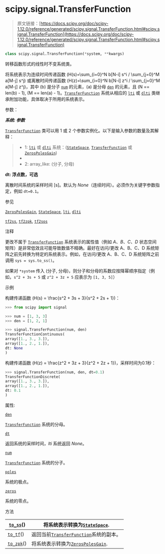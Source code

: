 # scipy.signal.TransferFunction

> 原文链接：[https://docs.scipy.org/doc/scipy-1.12.0/reference/generated/scipy.signal.TransferFunction.html#scipy.signal.TransferFunction](https://docs.scipy.org/doc/scipy-1.12.0/reference/generated/scipy.signal.TransferFunction.html#scipy.signal.TransferFunction)

```py
class scipy.signal.TransferFunction(*system, **kwargs)
```

转移函数形式的线性时不变系统类。

将系统表示为连续时间传递函数 \(H(s)=\sum_{i=0}^N b[N-i] s^i / \sum_{j=0}^M a[M-j] s^j\) 或离散时间传递函数 \(H(z)=\sum_{i=0}^N b[N-i] z^i / \sum_{j=0}^M a[M-j] z^j\)，其中 \(b\) 是分子 [`num`](scipy.signal.TransferFunction.num.html#scipy.signal.TransferFunction.num "scipy.signal.TransferFunction.num") 的元素，\(a\) 是分母 [`den`](scipy.signal.TransferFunction.den.html#scipy.signal.TransferFunction.den "scipy.signal.TransferFunction.den") 的元素，且 \(N == len(b) - 1\), \(M == len(a) - 1\)。[`TransferFunction`](#scipy.signal.TransferFunction "scipy.signal.TransferFunction") 系统从相应的 [`lti`](scipy.signal.lti.html#scipy.signal.lti "scipy.signal.lti") 或 [`dlti`](scipy.signal.dlti.html#scipy.signal.dlti "scipy.signal.dlti") 类继承附加功能，具体取决于所用的系统表示。

参数：

***系统: 参数***

[`TransferFunction`](#scipy.signal.TransferFunction "scipy.signal.TransferFunction") 类可以用 1 或 2 个参数实例化。以下是输入参数的数量及其解释：

> +   1: [`lti`](scipy.signal.lti.html#scipy.signal.lti "scipy.signal.lti") 或 [`dlti`](scipy.signal.dlti.html#scipy.signal.dlti "scipy.signal.dlti") 系统：([`StateSpace`](scipy.signal.StateSpace.html#scipy.signal.StateSpace "scipy.signal.StateSpace"), [`TransferFunction`](#scipy.signal.TransferFunction "scipy.signal.TransferFunction") 或 [`ZerosPolesGain`](scipy.signal.ZerosPolesGain.html#scipy.signal.ZerosPolesGain "scipy.signal.ZerosPolesGain"))
> +   
> +   2: array_like: (分子, 分母)

**dt: 浮点数，可选**

离散时间系统的采样时间 [s]。默认为 *None*（连续时间）。必须作为关键字参数指定，例如 `dt=0.1`。

参见

[`ZerosPolesGain`](scipy.signal.ZerosPolesGain.html#scipy.signal.ZerosPolesGain "scipy.signal.ZerosPolesGain"), [`StateSpace`](scipy.signal.StateSpace.html#scipy.signal.StateSpace "scipy.signal.StateSpace"), [`lti`](scipy.signal.lti.html#scipy.signal.lti "scipy.signal.lti"), [`dlti`](scipy.signal.dlti.html#scipy.signal.dlti "scipy.signal.dlti")

[`tf2ss`](scipy.signal.tf2ss.html#scipy.signal.tf2ss "scipy.signal.tf2ss"), [`tf2zpk`](scipy.signal.tf2zpk.html#scipy.signal.tf2zpk "scipy.signal.tf2zpk"), [`tf2sos`](scipy.signal.tf2sos.html#scipy.signal.tf2sos "scipy.signal.tf2sos")

注释

更改不属于 [`TransferFunction`](#scipy.signal.TransferFunction "scipy.signal.TransferFunction") 系统表示的属性值（例如 *A*、*B*、*C*、*D* 状态空间矩阵）是非常低效且可能导致数值不精确。最好在访问/更改 A、B、C、D 系统矩阵之前先转换为特定的系统表示。例如，在访问/更改 A、B、C、D 系统矩阵之前调用 `sys = sys.to_ss()`。

如果对 `*system` 传入 (分子, 分母)，则分子和分母的系数应按降幂顺序指定（例如，`s^2 + 3s + 5` 或 `z^2 + 3z + 5` 应表示为 `[1, 3, 5]`）

示例

构建传递函数 \(H(s) = \frac{s^2 + 3s + 3}{s^2 + 2s + 1}\)：

```py
>>> from scipy import signal 
```

```py
>>> num = [1, 3, 3]
>>> den = [1, 2, 1] 
```

```py
>>> signal.TransferFunction(num, den)
TransferFunctionContinuous(
array([1., 3., 3.]),
array([1., 2., 1.]),
dt: None
) 
```

构建传递函数 \(H(z) = \frac{z^2 + 3z + 3}{z^2 + 2z + 1}\)，采样时间为0.1秒：

```py
>>> signal.TransferFunction(num, den, dt=0.1)
TransferFunctionDiscrete(
array([1., 3., 3.]),
array([1., 2., 1.]),
dt: 0.1
) 
```

属性:

[`den`](scipy.signal.TransferFunction.den.html#scipy.signal.TransferFunction.den "scipy.signal.TransferFunction.den")

[`TransferFunction`](#scipy.signal.TransferFunction "scipy.signal.TransferFunction") 系统的分母。

[`dt`](scipy.signal.TransferFunction.dt.html#scipy.signal.TransferFunction.dt "scipy.signal.TransferFunction.dt")

返回系统的采样时间，*lti* 系统返回 *None*。

[`num`](scipy.signal.TransferFunction.num.html#scipy.signal.TransferFunction.num "scipy.signal.TransferFunction.num")

[`TransferFunction`](#scipy.signal.TransferFunction "scipy.signal.TransferFunction") 系统的分子。

[`poles`](scipy.signal.TransferFunction.poles.html#scipy.signal.TransferFunction.poles "scipy.signal.TransferFunction.poles")

系统的极点。

[`zeros`](scipy.signal.TransferFunction.zeros.html#scipy.signal.TransferFunction.zeros "scipy.signal.TransferFunction.zeros")

系统的零点。

方法

| [`to_ss`](scipy.signal.TransferFunction.to_ss.html#scipy.signal.TransferFunction.to_ss "scipy.signal.TransferFunction.to_ss")() | 将系统表示转换为[`StateSpace`](scipy.signal.StateSpace.html#scipy.signal.StateSpace "scipy.signal.StateSpace"). |
| --- | --- |
| [`to_tf`](scipy.signal.TransferFunction.to_tf.html#scipy.signal.TransferFunction.to_tf "scipy.signal.TransferFunction.to_tf")() | 返回当前[`TransferFunction`](#scipy.signal.TransferFunction "scipy.signal.TransferFunction")系统的副本。 |
| [`to_zpk`](scipy.signal.TransferFunction.to_zpk.html#scipy.signal.TransferFunction.to_zpk "scipy.signal.TransferFunction.to_zpk")() | 将系统表示转换为[`ZerosPolesGain`](scipy.signal.ZerosPolesGain.html#scipy.signal.ZerosPolesGain "scipy.signal.ZerosPolesGain"). |
